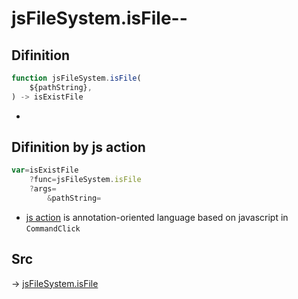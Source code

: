 # jsFileSystem.isFile--

## Difinition

```js.js
function jsFileSystem.isFile(
	${pathString},
) -> isExistFile
```

- 


## Difinition by js action

```js.js
var=isExistFile
	?func=jsFileSystem.isFile
	?args=
		&pathString=
```

- [js action](#) is annotation-oriented language based on javascript in `CommandClick`



## Src

-> [jsFileSystem.isFile](https://github.com/puutaro/CommandClick/blob/master/app/src/main/java/com/puutaro/commandclick/fragment_lib/terminal_fragment/js_interface/file/JsFileSystem.kt#L413)


